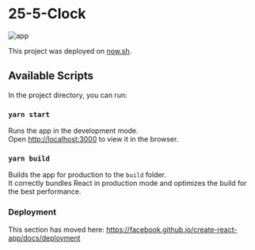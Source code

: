 # 25-5-Clock

![app](https://upload.cc/i1/2020/03/19/1NDlSb.png)

This project was deployed on [now.sh](https://25-5-clock.now.sh).

## Available Scripts

In the project directory, you can run:

### `yarn start`

Runs the app in the development mode.<br />
Open [http://localhost:3000](http://localhost:3000) to view it in the browser.

### `yarn build`

Builds the app for production to the `build` folder.<br />
It correctly bundles React in production mode and optimizes the build for the best performance.

### Deployment

This section has moved here: https://facebook.github.io/create-react-app/docs/deployment

